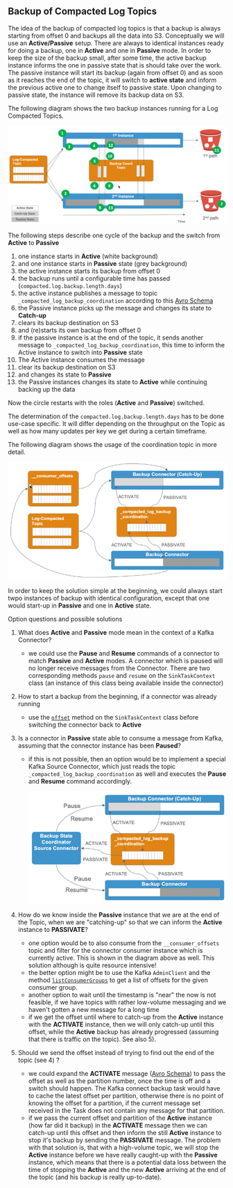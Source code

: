 ## Backup of Compacted Log Topics

The idea of the backup of compacted log topics is that a backup is always starting from offset 0 and backups all the data into S3. Conceptually we will use an **Active/Passive** setup. There are always to identical instances ready for doing a backup, one in **Active** and one in **Passive** mode. In order to keep the size of the backup small, after some time, the active backup instance informs the one in passive state that is should take over the work. The passive instance will start its backup (again from offset 0) and as soon as it reaches the end of the topic, it will switch to **active state** and inform the previous active one to change itself to passive state. Upon changing to passive state, the instance will remove its backup data on S3.  

The following diagram shows the two backup instances running for a Log Compacted Topics. 

![Alt Image Text](./images/backup-log-compacted.png "Handling Log Compacted topics")

The following steps describe one cycle of the backup and the switch from **Active** to **Passive**

 1. one instance starts in **Active** (white background) 
 2. and one instance starts in **Passive** state (grey background)
 3. the active instance starts its backup from offset 0 
 4. the backup runs until a configurable time has passed (`compacted.log.backup.length.days`)
 5. the active instance publishes a message to topic `_compacted_log_backup_coordination` according to this [Avro Schema](../src/main/avro/AvroCompatedLogBackupCoordination-v1.0.avsc)
 6. the Passive instance picks up the message and changes its state to **Catch-up**
 7. clears its backup destination on S3 
 8. and (re)starts its own backup from offset 0
 9. if the passive instance is at the end of the topic, it sends another message to `_compacted_log_backup_coordination`, this time to inform the Active instance to switch into **Passive** state
 10. The Active instance consumes the message 
 11. clear its backup destination on S3
 12. and changes its state to **Passive**
 13. the Passive instances changes its state to **Active** while continuing backing up the data

Now the circle restarts with the roles (**Active** and **Passive**) switched.

The determination of the `compacted.log.backup.length.days` has to be done use-case specific. It will differ depending on the throughput on the Topic as well as how many updates per key we get during a certain timeframe. 

The following diagram shows the usage of the coordination topic in more detail. 

![Alt Image Text](./images/backup-log-compacted-coord.png "Handling Log Compacted topics")


In order to keep the solution simple at the beginning, we could always start twpo instances of backup with identical configuration, except that one would start-up in **Passive** and one in **Active** state. 

Option questions and possible solutions

  1. What does **Active** and **Passive** mode mean in the context of a Kafka Connector?
    
     * we could use the **Pause** and **Resume** commands of a connector to match **Passive** and **Active** modes. A connector which is paused will no longer receive messages from the Connector. There are two corresponding methods `pause` and `resume` on the `SinkTaskContext` class (an instance of this class being available inside the connector)	
  2. How to start a backup from the beginning, if a connector was already running
    
     * use the [`offset`](http://raovat2.champhay.com/apache/kafka/2.2.1/javadoc/org/apache/kafka/connect/sink/SinkTaskContext.html#offset-java.util.Map) method on the `SinkTaskContext` class before switching the connector back to **Active**

  3. Is a connector in **Passive** state able to consume a message from Kafka, assuming that the connector instance has been **Paused**?
    
     * if this is not possible, then an option would be to implement a special Kafka Source Connector, which just reads the topic  `_compacted_log_backup_coordination` as well and executes the **Pause** and **Resume** command accordingly.

 		![Alt Image Text](./images/backup-log-compacted-state-coord.png "Handling Log Compacted topics")

  4. How do we know inside the **Passive** instance that we are at the end of the Topic, when we are "catching-up" so that we can inform the **Active** instance to **PASSIVATE**?
    
     * one option would be to also consume from the `__consumer_offsets` topic and filter for the connector consumer instance which is currently active. This is shown in the diagram above as well. This solution although is quite resource intensive!
     * the better option might be to use the Kafka `AdminClient` and the method [`listConsumerGroups`](https://kafka.apache.org/20/javadoc/org/apache/kafka/clients/admin/AdminClient.html#listConsumerGroupOffsets-java.lang.String-) to get a list of offsets for the given consumer group. 
     * another option to wait until the timestamp is "near" the now is not feasible, if we have topics with rather low-volume messaging and we haven't gotten a new message for a long time
     * if we get the offset until where to catch-up from the **Active** instance with the **ACTIVATE** instance, then we will only catch-up until this offset, while the **Active** backup has already progressed (assuming that there is traffic on the topic). See also 5).  

  5. Should we send the offset instead of trying to find out the end of the topic (see 4) ?   
     * we could expand the **ACTIVATE** message ([Avro Schema](../src/main/avro/AvroCompatedLogBackupCoordination-v1.0.avsc)) to pass the offset as well as the partition number, once the time is off and a switch should happen. The Kafka connect backup task would have to cache the latest offset per partition, otherwise there is no point of knowing the offset for a partition, if the current message set received in the Task does not contain any message for that partition.      
     * if we pass the current offset and partition of the **Active** instance (how far did it backup) in the **ACTIVATE** message then we can catch-up until this offset and then inform the still **Active** instance to stop it's backup by sending the **PASSIVATE** message. The problem with that solution is, that with a high-volume topic, we will stop the **Active** instance before we have really caught-up with the **Passive** instance, which means that there is a potential data loss between the time of stopping the **Active** and the new **Active** arriving at the end of the topic (and his backup is really up-to-date).
 
